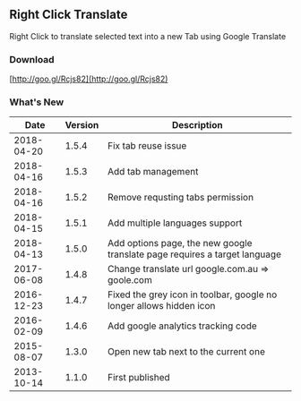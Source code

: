 ## Right Click Translate

Right Click to translate selected text into a new Tab using Google Translate

### Download

[http://goo.gl/Rcjs82](http://goo.gl/Rcjs82)

### What's New
| Date | Version | Description |
| ---- | ------- | ----------- |
| 2018-04-20 | 1.5.4 | Fix tab reuse issue
| 2018-04-16 | 1.5.3 | Add tab management
| 2018-04-16 | 1.5.2 | Remove requsting tabs permission |
| 2018-04-15 | 1.5.1 | Add multiple languages support |
| 2018-04-13 | 1.5.0 | Add options page, the new google translate page requires a target language |
| 2017-06-08 | 1.4.8 | Change translate url google.com.au => goole.com |
| 2016-12-23 | 1.4.7 | Fixed the grey icon in toolbar, google no longer allows hidden icon |
| 2016-02-09 | 1.4.6 | Add google analytics tracking code |
| 2015-08-07 | 1.3.0 | Open new tab next to the current one |
| 2013-10-14 | 1.1.0 | First published |
